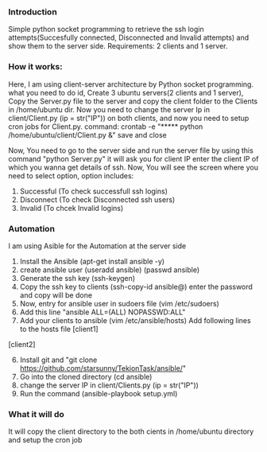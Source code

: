 ### Introduction ###
Simple python socket programming to retrieve the ssh login attempts(Succesfully connected, Disconnected and Invalid attempts) and show them
to the server side.
Requirements:
2 clients and 1 server.

### How it works: ###
Here, I am using client-server architecture by Python socket programming.
what you need to do id, Create 3 ubuntu servers(2 clients and 1 server), Copy the Server.py file to the server and copy the client folder
to the Clients in /home/ubuntu dir.
Now you need to change the server Ip in client/Client.py (ip = str("IP")) on both clients, and now you need to setup cron jobs for 
Client.py.
command: crontab -e
"***** python /home/ubuntu/client/Client.py &"
save and close

Now, You need to go to the server side and run the server file by using this command "python Server.py" it will ask you for client IP
enter the client IP of which you wanna get details of ssh.
Now, You will see the screen where you need to select option, option includes:
1. Successful (To check successfull ssh logins)
2. Disconnect (To check Disconnected ssh users)
3. Invalid    (To chcek Invalid logins)


### Automation ###
I am using Asible for the Automation at the server side
1. Install the Ansible (apt-get install ansible -y)
2. create ansible user (useradd ansible) (passwd ansible)
3. Generate the ssh key (ssh-keygen)
4. Copy the ssh key to clients (ssh-copy-id ansible@<IP>) enter the password and copy will be done
5. Now, entry for ansible user in sudoers file (vim /etc/sudoers)
6. Add this line "ansible ALL=(ALL)  NOPASSWD:ALL"  
7. Add your clients to ansible (vim /etc/ansible/hosts)
Add following lines to the hosts file
[client1]
<IP>

[client2]
<IP>

6. Install git and "git clone https://github.com/starsunny/TekionTask/ansible/"
7. Go into the cloned directory (cd ansible)
8. change the server IP in client/Clients.py (ip = str("IP"))
8. Run the command (ansible-playbook setup.yml)

### What it will do ##
It will copy the client directory to the both cients in /home/ubuntu directory
and setup the cron job


